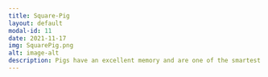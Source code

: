 ```yaml
---
title: Square-Pig
layout: default
modal-id: 11
date: 2021-11-17
img: SquarePig.png
alt: image-alt
description: Pigs have an excellent memory and are one of the smartest species on the planet.
---
```

